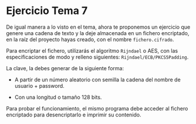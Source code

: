 # Ejercicio Tema 7

De igual manera a lo visto en el tema, ahora te proponemos un ejercicio que genere una cadena de texto y la deje almacenada en un fichero encriptado, en la raíz del proyecto hayas creado, con el nombre `fichero.cifrado`.

Para encriptar el fichero, utilizarás el algoritmo `Rijndael` o AES, con las especificaciones de modo y relleno siguientes: `Rijndael/ECB/PKCS5Padding`.

La clave, la debes generar de la siguiente forma:

- A partir de un número aleatorio con semilla la cadena del nombre de usuario + password.
    
- Con una longitud o tamaño 128 bits.

Para probar el funcionamiento, el mismo programa debe acceder al fichero encriptado para desencriptarlo e imprimir su contenido.